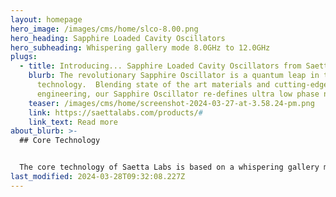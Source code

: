 ```yaml
---
layout: homepage
hero_image: /images/cms/home/slco-8.00.png
hero_heading: Sapphire Loaded Cavity Oscillators
hero_subheading: Whispering gallery mode 8.0GHz to 12.0GHz
plugs:
  - title: Introducing... Sapphire Loaded Cavity Oscillators from Saetta Labs
    blurb: The revolutionary Sapphire Oscillator is a quantum leap in timekeeping
      technology.  Blending state of the art materials and cutting-edge
      engineering, our Sapphire Oscillator re-defines ultra low phase noise.
    teaser: /images/cms/home/screenshot-2024-03-27-at-3.58.24-pm.png
    link: https://saettalabs.com/products/#
    link_text: Read more
about_blurb: >-
  ## Core Technology


  The core technology of Saetta Labs is based on a whispering gallery mode sapphire-loaded cavity (SLC). The company’s goal is to bring SLC oscillator technology from the physics lab to the microwave system designer. Applications are anywhere low phase noise is required: radar, calibration, measurement and communications.
last_modified: 2024-03-28T09:32:08.227Z
---
```

